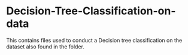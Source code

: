 # Decision-Tree-Classification-on-data
This contains files used to conduct a Decision tree classification on the dataset also found in the folder.
